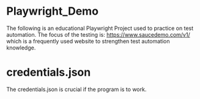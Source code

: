 # Playwright_Demo
The following is an educational Playwright Project used to practice on test automation. The focus of the testing is: https://www.saucedemo.com/v1/ which is a frequently used website to strengthen test automation knowledge.

# credentials.json 
The credentials.json is crucial if the program is to work.